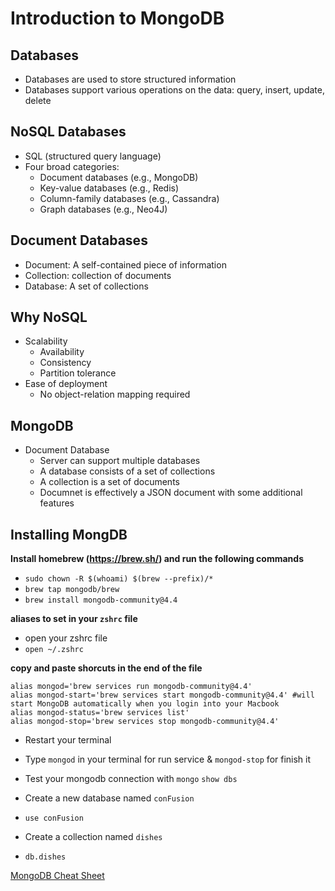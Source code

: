 # Introduction to MongoDB
## Databases
- Databases are used to store structured information
- Databases support various operations on the data: query, insert, update, delete

## NoSQL Databases
- SQL (structured query language)
- Four broad categories:
    - Document databases (e.g., MongoDB)
    - Key-value databases (e.g., Redis)
    - Column-family databases (e.g., Cassandra)
    - Graph databases (e.g., Neo4J)

## Document Databases
- Document: A self-contained piece of information
- Collection: collection of documents
- Database: A set of collections

## Why NoSQL
- Scalability
    - Availability
    - Consistency
    - Partition tolerance
- Ease of deployment
    - No object-relation mapping required

## MongoDB
- Document Database
    - Server can support multiple databases
    - A database consists of a set of collections
    - A collection is a set of documents
    - Documnet is effectively a JSON document with some additional features

## Installing MongDB
**Install homebrew (https://brew.sh/) and run the following commands**
- `sudo chown -R $(whoami) $(brew --prefix)/*`
- `brew tap mongodb/brew`
- `brew install mongodb-community@4.4`

**aliases to set in your `zshrc` file**
- open your zshrc file
- `open ~/.zshrc`

**copy and paste shorcuts in the end of the file**
```
alias mongod='brew services run mongodb-community@4.4'
alias mongod-start='brew services start mongodb-community@4.4' #will start MongoDB automatically when you login into your Macbook
alias mongod-status='brew services list'
alias mongod-stop='brew services stop mongodb-community@4.4'
```
- Restart your terminal
- Type `mongod` in your terminal for run service & `mongod-stop` for finish it
- Test your mongodb connection with
`mongo`
`show dbs`

- Create a new database named `conFusion`
- `use conFusion`
- Create a collection named `dishes`
- `db.dishes`

[MongoDB Cheat Sheet](https://gist.github.com/bradtraversy/f407d642bdc3b31681bc7e56d95485b6)